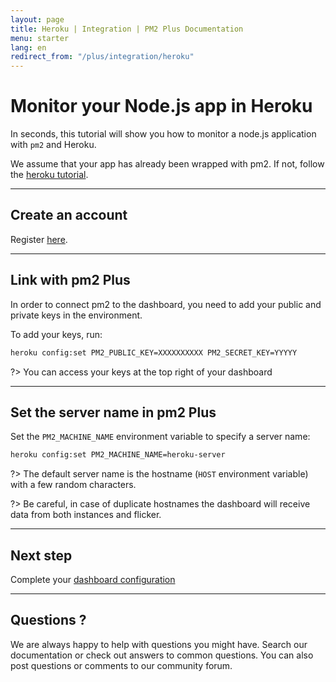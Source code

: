 ```yaml
---
layout: page
title: Heroku | Integration | PM2 Plus Documentation
menu: starter
lang: en
redirect_from: "/plus/integration/heroku"
---
```


# Monitor your Node.js app in Heroku

In seconds, this tutorial will show you how to monitor a node.js application with `pm2` and Heroku.

We assume that your app has already been wrapped with pm2. If not, follow the [heroku tutorial]({{site.baseurl}}/process-manager/integration/heroku.md).

---

## Create an account

Register [here](https://app.keymetrics.io/api/oauth/register).

---

## Link with pm2 Plus

In order to connect pm2 to the dashboard, you need to add your public and private keys in the environment.

To add your keys, run:

```bash
heroku config:set PM2_PUBLIC_KEY=XXXXXXXXXX PM2_SECRET_KEY=YYYYY
```

?> You can access your keys at the top right of your dashboard

---

## Set the server name in pm2 Plus

Set the `PM2_MACHINE_NAME` environment variable to specify a server name:

```bash
heroku config:set PM2_MACHINE_NAME=heroku-server
```

?> The default server name is the hostname (`HOST` environment variable) with a few random characters.

?> Be careful, in case of duplicate hostnames the dashboard will receive data from both instances and flicker.

---

## Next step

Complete your [dashboard configuration]({{site.baseurl}}/plus/guide/configuration.md)

---

## Questions ?

We are always happy to help with questions you might have. Search our documentation or check out answers to common questions. You can also post questions or comments to our community forum.
